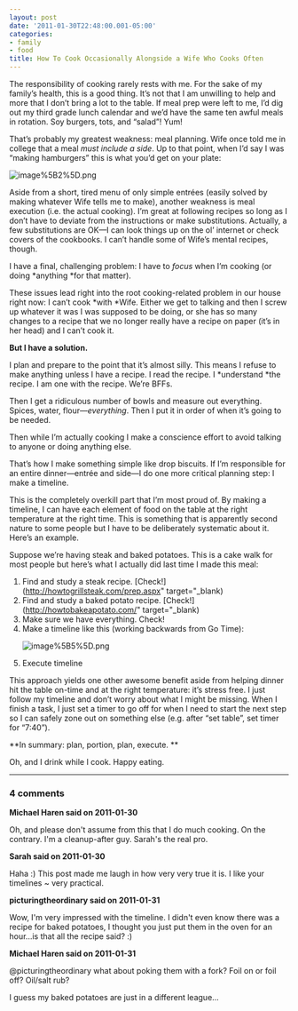 ```yaml
---
layout: post
date: '2011-01-30T22:48:00.001-05:00'
categories:
- family
- food
title: How To Cook Occasionally Alongside a Wife Who Cooks Often
---
```



The responsibility of cooking rarely rests with me. For the sake of my family’s health, this is a good thing. It’s not that I am unwilling to help and more that I don’t bring a lot to the table. If meal prep were left to me, I’d dig out my third grade lunch calendar and we’d have the same ten awful meals in rotation. Soy burgers, tots, and “salad”! Yum! 

That’s probably my greatest weakness: meal planning. Wife once told me in college that a meal *must include a side*. Up to that point, when I’d say I was “making hamburgers” this is what you’d get on your plate:

![image%5B2%5D.png](/assets/2011/image%5B2%5D.png)

Aside from a short, tired menu of only simple entrées (easily solved by making whatever Wife tells me to make), another weakness is meal execution (i.e. the actual cooking). I’m great at following recipes so long as I don’t have to deviate from the instructions or make substitutions. Actually, a few substitutions are OK—I can look things up on the ol’ internet or check covers of the cookbooks. I can’t handle some of Wife’s mental recipes, though.

I have a final, challenging problem: I have to *focus* when I’m cooking (or doing *anything *for that matter).

These issues lead right into the root cooking-related problem in our house right now: I can’t cook *with *Wife. Either we get to talking and then I screw up whatever it was I was supposed to be doing, or she has so many changes to a recipe that we no longer really have a recipe on paper (it’s in her head) and I can’t cook it.

**But I have a solution.**

I plan and prepare to the point that it’s almost silly. This means I refuse to make anything unless I have a recipe. I read the recipe. I *understand *the recipe. I am one with the recipe. We’re BFFs.

Then I get a ridiculous number of bowls and measure out everything. Spices, water, flour—*everything*. Then I put it in order of when it’s going to be needed.

Then while I’m actually cooking I make a conscience effort to avoid talking to anyone or doing anything else.

That’s how I make something simple like drop biscuits. If I’m responsible for an entire dinner—entrée and side—I do one more critical planning step: I make a timeline.

This is the completely overkill part that I’m most proud of. By making a timeline, I can have each element of food on the table at the right temperature at the right time. This is something that is apparently second nature to some people but I have to be deliberately systematic about it. Here’s an example.

Suppose we’re having steak and baked potatoes. This is a cake walk for most people but here’s what I actually did last time I made this meal:  <ol>   <li>Find and study a steak recipe. [Check!](http://howtogrillsteak.com/prep.aspx" target="_blank)</li>    <li>Find and study a baked potato recipe. [Check!](http://howtobakeapotato.com/" target="_blank)</li>    <li>Make sure we have everything. Check!</li>    <li>Make a timeline like this (working backwards from Go Time):     

![image%5B5%5D.png](/assets/2011/image%5B5%5D.png)</li>    <li>Execute timeline</li> </ol>

This approach yields one other awesome benefit aside from helping dinner hit the table on-time and at the right temperature: it’s stress free. I just follow my timeline and don’t worry about what I might be missing. When I finish a task, I just set a timer to go off for when I need to start the next step so I can safely zone out on something else (e.g. after “set table”, set timer for “7:40”).

**In summary: plan, portion, plan, execute. **

Oh, and I drink while I cook. Happy eating.

---

### 4 comments

**Michael Haren said on 2011-01-30**

Oh, and please don't assume from this that I do much cooking. On the contrary. I'm a cleanup-after guy. Sarah's the real pro.

**Sarah said on 2011-01-30**

Haha :)  This post made me laugh in how very very true it is.  I like your timelines ~ very practical.

**picturingtheordinary said on 2011-01-31**

Wow, I'm very impressed with the timeline. I didn't even know there was a recipe for baked potatoes, I thought you just put them in the oven for an hour...is that all the recipe said? :)

**Michael Haren said on 2011-01-31**

@picturingtheordinary what about poking them with a fork? Foil on or foil off? Oil/salt rub?

I guess my baked potatoes are just in a different league...

